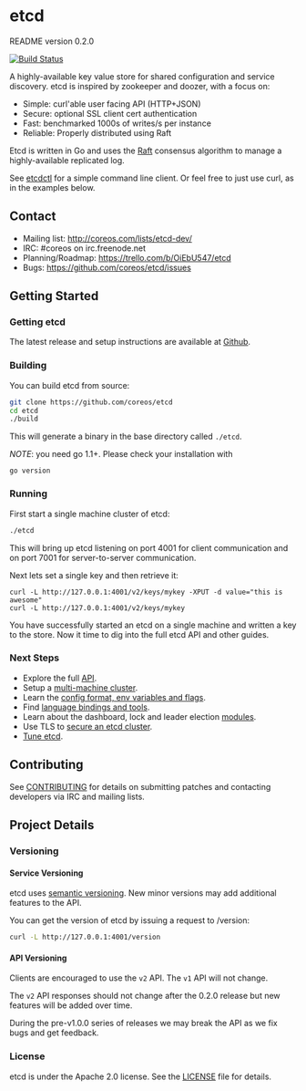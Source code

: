 # etcd

README version 0.2.0

[![Build Status](https://travis-ci.org/coreos/etcd.png)](https://travis-ci.org/coreos/etcd)

A highly-available key value store for shared configuration and service discovery.
etcd is inspired by zookeeper and doozer, with a focus on:

* Simple: curl'able user facing API (HTTP+JSON)
* Secure: optional SSL client cert authentication
* Fast: benchmarked 1000s of writes/s per instance
* Reliable: Properly distributed using Raft

Etcd is written in Go and uses the [Raft][raft] consensus algorithm to manage a highly-available replicated log.

See [etcdctl][etcdctl] for a simple command line client.
Or feel free to just use curl, as in the examples below.

[raft]: https://github.com/coreos/go-raft
[etcdctl]: http://github.com/coreos/etcdctl/

## Contact

- Mailing list: http://coreos.com/lists/etcd-dev/
- IRC: #coreos on irc.freenode.net
- Planning/Roadmap: https://trello.com/b/OiEbU547/etcd
- Bugs: https://github.com/coreos/etcd/issues


## Getting Started

### Getting etcd

The latest release and setup instructions are available at [Github][github-release].

[github-release]: https://github.com/coreos/etcd/releases/


### Building

You can build etcd from source:

```sh
git clone https://github.com/coreos/etcd
cd etcd
./build
```

This will generate a binary in the base directory called `./etcd`.

_NOTE_: you need go 1.1+. Please check your installation with

```
go version
```

### Running

First start a single machine cluster of etcd:

```sh
./etcd
```

This will bring up etcd listening on port 4001 for client communication and on port 7001 for server-to-server communication.

Next lets set a single key and then retrieve it:

```
curl -L http://127.0.0.1:4001/v2/keys/mykey -XPUT -d value="this is awesome"
curl -L http://127.0.0.1:4001/v2/keys/mykey
```

You have successfully started an etcd on a single machine and written a key to the store. Now it time to dig into the full etcd API and other guides.

### Next Steps

- Explore the full [API][api.md].
- Setup a [multi-machine cluster][clustering.md].
- Learn the [config format, env variables and flags][configuration.md].
- Find [language bindings and tools][libraries-and-tools.md].
- Learn about the dashboard, lock and leader election [modules][modules.md].
- Use TLS to [secure an etcd cluster][security.md].
- [Tune etcd][tuning.md].

[api.md]: https://github.com/coreos/etcd/blob/master/Documentation/api.md
[clustering.md]: https://github.com/coreos/etcd/blob/master/Documentation/clustering.md
[configuration.md]: https://github.com/coreos/etcd/blob/master/Documentation/configuration.md
[libraries-and-tools.md]: https://github.com/coreos/etcd/blob/master/Documentation/libraries-and-tools.md
[modules.md]: https://github.com/coreos/etcd/blob/master/Documentation/modules.md
[security.md]: https://github.com/coreos/etcd/blob/master/Documentation/security.md
[tuning.md]: https://github.com/coreos/etcd/blob/master/Documentation/tuning.md

## Contributing

See [CONTRIBUTING](https://github.com/coreos/etcd/blob/master/CONTRIBUTING.md) for details on submitting patches and contacting developers via IRC and mailing lists.

## Project Details

### Versioning

#### Service Versioning

etcd uses [semantic versioning][semver].
New minor versions may add additional features to the API.

You can get the version of etcd by issuing a request to /version:

```sh
curl -L http://127.0.0.1:4001/version
```

[semver]: http://semver.org/

#### API Versioning

Clients are encouraged to use the `v2` API. The `v1` API will not change.

The `v2` API responses should not change after the 0.2.0 release but new features will be added over time.

During the pre-v1.0.0 series of releases we may break the API as we fix bugs and get feedback.

### License

etcd is under the Apache 2.0 license. See the [LICENSE][license] file for details.

[license]: https://github.com/coreos/etcd/blob/master/LICENSE
